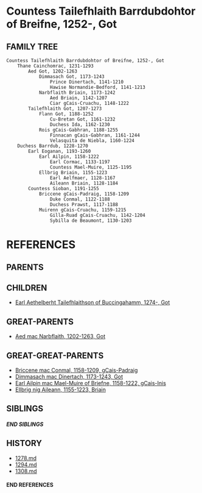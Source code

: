 # Countess Tailefhlaith Barrdubdohtor of Breifne, 1252-, Got

## FAMILY TREE
```
Countess Tailefhlaith Barrdubdohtor of Breifne, 1252-, Got
    Thane Cainchomrac, 1231-1293     
        Aed Got, 1202-1263
            Dimmasach Got, 1173-1243
                Prince Dinertach, 1141-1210
                Hawise Normandie-Bedford, 1141-1213
            Narbflaith Briain, 1173-1242
                Aed Briain, 1142-1207
                Ciar gCais-Cruachu, 1148-1222
        Tailefhlaith Got, 1207-1273
            Flann Got, 1188-1252
                Cu-Bretan Got, 1161-1232
                Duchess Ida, 1162-1230
            Rois gCais-Gabhran, 1188-1255
                Finnacan gCais-Gabhran, 1161-1244
                Velasquita de Niebla, 1160-1224
    Duchess Barrdub, 1228-1270
        Earl Eoganan, 1193-1260
            Earl Ailpin, 1158-1222
                Earl Cormac, 1133-1197
                Countess Mael-Muire, 1125-1195
            Ellbrig Briain, 1155-1223
                Earl Aelfmaer, 1128-1167
                Aileann Briain, 1128-1184
        Countess Sioban, 1191-1255
            Briccene gCais-Padraig, 1158-1209
                Duke Conmal, 1122-1188
                Duchess Prawst, 1117-1188
            Muirenn gCais-Cruachu, 1159-1215
                Gilla-Ruad gCais-Cruachu, 1142-1204
                Sybilla de Beaumont, 1130-1203 
```


# REFERENCES

## PARENTS 

## CHILDREN 
* [Earl Aethelberht Tailefhlaithson of Buccingahamm, 1274-, Got](aethelberht_tailefhlaithson_1274.md)


## GREAT-PARENTS 
* [Aed mac Narbflaith, 1202-1263, Got](aed_mac_narbflaith_1202.md)


## GREAT-GREAT-PARENTS 
* [Briccene mac Conmal, 1158-1209, gCais-Padraig](briccene_mac_conmal_1158.md)
* [Dimmasach mac Dinertach, 1173-1243, Got](dimmasach_mac_dinertach_1173.md)
* [Earl Ailpin mac Mael-Muire of Briefne, 1158-1222, gCais-Inis](ailpin_mac_mael-muire_1158.md)
* [Ellbrig nig Aileann, 1155-1223, Briain](ellbrig_nig_aileann_1155.md)

## SIBLINGS

##### END SIBLINGS  
## HISTORY
* [1278.md](../h/1278.md)
* [1294.md](../h/1294.md)
* [1308.md](../h/1308.md)

#### END REFERENCES
